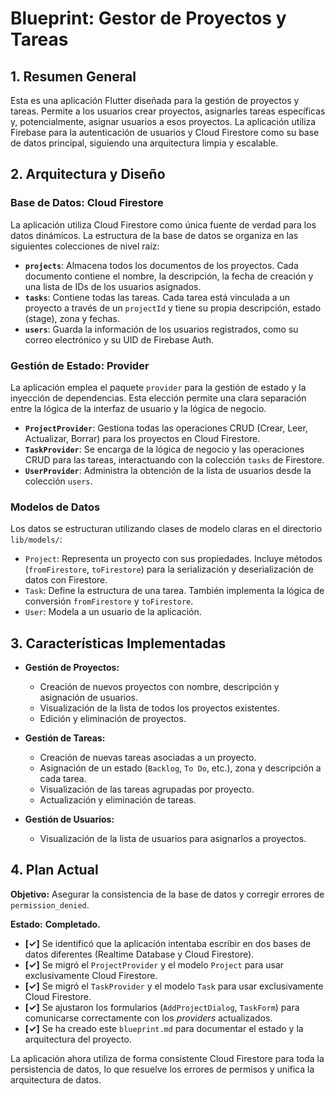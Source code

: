 # Blueprint: Gestor de Proyectos y Tareas

## 1. Resumen General

Esta es una aplicación Flutter diseñada para la gestión de proyectos y tareas. Permite a los usuarios crear proyectos, asignarles tareas específicas y, potencialmente, asignar usuarios a esos proyectos. La aplicación utiliza Firebase para la autenticación de usuarios y Cloud Firestore como su base de datos principal, siguiendo una arquitectura limpia y escalable.

## 2. Arquitectura y Diseño

### Base de Datos: Cloud Firestore

La aplicación utiliza Cloud Firestore como única fuente de verdad para los datos dinámicos. La estructura de la base de datos se organiza en las siguientes colecciones de nivel raíz:

-   **`projects`**: Almacena todos los documentos de los proyectos. Cada documento contiene el nombre, la descripción, la fecha de creación y una lista de IDs de los usuarios asignados.
-   **`tasks`**: Contiene todas las tareas. Cada tarea está vinculada a un proyecto a través de un `projectId` y tiene su propia descripción, estado (stage), zona y fechas.
-   **`users`**: Guarda la información de los usuarios registrados, como su correo electrónico y su UID de Firebase Auth.

### Gestión de Estado: Provider

La aplicación emplea el paquete `provider` para la gestión de estado y la inyección de dependencias. Esta elección permite una clara separación entre la lógica de la interfaz de usuario y la lógica de negocio.

-   **`ProjectProvider`**: Gestiona todas las operaciones CRUD (Crear, Leer, Actualizar, Borrar) para los proyectos en Cloud Firestore.
-   **`TaskProvider`**: Se encarga de la lógica de negocio y las operaciones CRUD para las tareas, interactuando con la colección `tasks` de Firestore.
-   **`UserProvider`**: Administra la obtención de la lista de usuarios desde la colección `users`.

### Modelos de Datos

Los datos se estructuran utilizando clases de modelo claras en el directorio `lib/models/`:

-   `Project`: Representa un proyecto con sus propiedades. Incluye métodos (`fromFirestore`, `toFirestore`) para la serialización y deserialización de datos con Firestore.
-   `Task`: Define la estructura de una tarea. También implementa la lógica de conversión `fromFirestore` y `toFirestore`.
-   `User`: Modela a un usuario de la aplicación.

## 3. Características Implementadas

-   **Gestión de Proyectos:**
    -   Creación de nuevos proyectos con nombre, descripción y asignación de usuarios.
    -   Visualización de la lista de todos los proyectos existentes.
    -   Edición y eliminación de proyectos.

-   **Gestión de Tareas:**
    -   Creación de nuevas tareas asociadas a un proyecto.
    -   Asignación de un estado (`Backlog`, `To Do`, etc.), zona y descripción a cada tarea.
    -   Visualización de las tareas agrupadas por proyecto.
    -   Actualización y eliminación de tareas.

-   **Gestión de Usuarios:**
    -   Visualización de la lista de usuarios para asignarlos a proyectos.

## 4. Plan Actual

**Objetivo:** Asegurar la consistencia de la base de datos y corregir errores de `permission_denied`.

**Estado:** **Completado.**

-   **[✓]** Se identificó que la aplicación intentaba escribir en dos bases de datos diferentes (Realtime Database y Cloud Firestore).
-   **[✓]** Se migró el `ProjectProvider` y el modelo `Project` para usar exclusivamente Cloud Firestore.
-   **[✓]** Se migró el `TaskProvider` y el modelo `Task` para usar exclusivamente Cloud Firestore.
-   **[✓]** Se ajustaron los formularios (`AddProjectDialog`, `TaskForm`) para comunicarse correctamente con los *providers* actualizados.
-   **[✓]** Se ha creado este `blueprint.md` para documentar el estado y la arquitectura del proyecto.

La aplicación ahora utiliza de forma consistente Cloud Firestore para toda la persistencia de datos, lo que resuelve los errores de permisos y unifica la arquitectura de datos.
